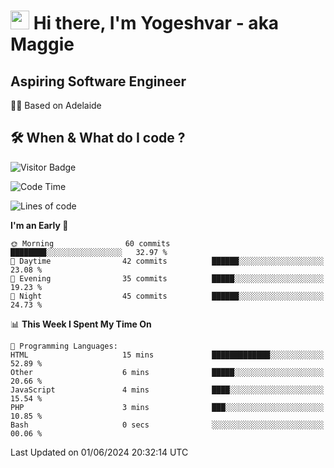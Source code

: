 <h1><img src="https://emojis.slackmojis.com/emojis/images/1531849430/4246/blob-sunglasses.gif?1531849430" width="30"/> Hi there, I'm Yogeshvar - aka Maggie</h1>

## Aspiring Software Engineer
🏂🏻  Based on Adelaide 

## 🛠 When & What do I code ?  

![Visitor Badge](https://visitor-badge.feriirawann.repl.co?username=yogeshvar&repo=yogeshvar&label=Visitors&style=plastic&color=%23457BFF&contentType=svg)

<!--START_SECTION:waka-->
![Code Time](http://img.shields.io/badge/Code%20Time-2%2C901%20hrs%2037%20mins-blue)

![Lines of code](https://img.shields.io/badge/From%20Hello%20World%20I%27ve%20Written-356.9%20thousand%20lines%20of%20code-blue)

**I'm an Early 🐤** 

```text
🌞 Morning                60 commits          ████████░░░░░░░░░░░░░░░░░   32.97 % 
🌆 Daytime                42 commits          ██████░░░░░░░░░░░░░░░░░░░   23.08 % 
🌃 Evening                35 commits          █████░░░░░░░░░░░░░░░░░░░░   19.23 % 
🌙 Night                  45 commits          ██████░░░░░░░░░░░░░░░░░░░   24.73 % 
```


📊 **This Week I Spent My Time On** 

```text
💬 Programming Languages: 
HTML                     15 mins             █████████████░░░░░░░░░░░░   52.89 % 
Other                    6 mins              █████░░░░░░░░░░░░░░░░░░░░   20.66 % 
JavaScript               4 mins              ████░░░░░░░░░░░░░░░░░░░░░   15.54 % 
PHP                      3 mins              ███░░░░░░░░░░░░░░░░░░░░░░   10.85 % 
Bash                     0 secs              ░░░░░░░░░░░░░░░░░░░░░░░░░   00.06 % 
```


 Last Updated on 01/06/2024 20:32:14 UTC
<!--END_SECTION:waka-->
